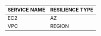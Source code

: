 SERVICE NAME | RESILIENCE TYPE
-------------|----------------
EC2          |   AZ
VPC          |  REGION